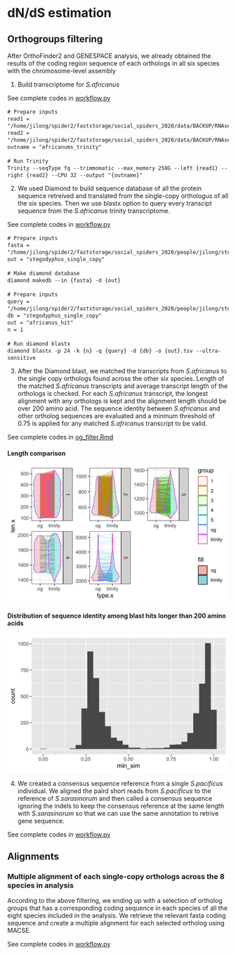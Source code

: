 # dN/dS estimation

## Orthogroups filtering
After OrthoFinder2 and GENESPACE analysis, we already obtained the results of the coding region sequence of each orthologs in all six species with the chromosome-level assembly

1. Build transcriptome for *S.africanus*

See complete codes in [workflow.py](https://github.com/Jilong-Jerome/sociality-in-spiders-dead-end/blob/main/dNdS/AFR/workflow.py) 

```
# Prepare inputs
read1 = "/home/jilong/spider2/faststorage/social_spiders_2020/data/BACKUP/RNAseq_2021/intact_africanus_R1.fq"
read2 = "/home/jilong/spider2/faststorage/social_spiders_2020/data/BACKUP/RNAseq_2021/intact_africanus_R2.fq"
outname = "africanums_trinity"

# Run Trinity
Trinity --seqType fq --trimmomatic --max_memory 250G --left {read1} --right {read2} --CPU 32 --output "{outname}"
```

2. We used Diamond to build sequence database of all the protein sequence retreived and translated from the single-copy orthologus of all the six species. Then we use blastx option to query every transcipt sequence from the *S.africanus* trinity transcriptome.

See complete codes in [workflow.py](https://github.com/Jilong-Jerome/sociality-in-spiders-dead-end/blob/main/dNdS/diamond/workflow.py) 


```
# Prepare inputs
fasta = "/home/jilong/spider2/faststorage/social_spiders_2020/people/jilong/steps/PUB1_GENOME/dnds/single_ortho_sequences/single_copy_pep.fa"
out = "stegodyphus_single_copy"

# Make diamond database
diamond makedb --in {fasta} -d {out}

# Prepare inputs
query = "/home/jilong/spider2/faststorage/social_spiders_2020/people/jilong/steps/trinity/africanus/africanums_trinity.Trinity.fasta"
db = "stegodyphus_single_copy"
out = "africanus_hit"
n = 1

# Run diamond blastx
diamond blastx -p 24 -k {n} -q {query} -d {db} -o {out}.tsv --ultra-sensitive
```

3. After the Diamond blast, we matched the transcripts from *S.africanus* to the single copy orthologs found across the other six species. Length of the matched *S.africanus* transcripts and average transcript length of the orthologs is checked. For each *S.africanus* transcript, the longest alignment with any orthologs is kept and the alignment length should be over 200 amino acid. The sequence identity between *S.africanus* and other ortholog sequences are evaluated and a minmum threshold of 0.75 is applied for any matched *S.africanus* transcript to be valid.

See complete codes in [og_filter.Rmd](https://github.com/Jilong-Jerome/sociality-in-spiders-dead-end/blob/main/dNdS/AFR/og_filter.Rmd)

#### Length comparison
![Length of *S.africanus* transcripts and thier corresponding average length of orthologs in six species with chromosome-level assemblies](https://github.com/Jilong-Jerome/sociality-in-spiders-dead-end/blob/main/dNdS/AFR/afr_og_length_comparison.jpeg)
#### Distribution of sequence identity among blast hits longer than 200 amino acids
![The distribution of sequence identity among blast hits longer than 200 amino acids](https://github.com/Jilong-Jerome/sociality-in-spiders-dead-end/blob/main/dNdS/AFR/Distribution_of_sequence_identity_of_AFR_hits.jpeg)

4. We created a consensus sequence reference from a single *S.pacificus* individual. We aligned the paird short reads from *S.pacificus* to the reference of *S.sarasinorum* and then called a consensus sequence ignoring the indels to keep the consensus reference at the same length with *S.sarasinorum* so that we can use the same annotation to retrive gene sequence.

See complete codes in [workflow.py](https://github.com/Jilong-Jerome/sociality-in-spiders-dead-end/blob/main/dNdS/PAC/workflow.py)

## Alignments

### Multiple alignment of each single-copy orthologs across the 8 species in analysis

 According to the above filtering, we ending up with a selection of ortholog groups that has a corresponding coding sequence in each species of all the eight species included in the analysis. We retrieve the relevant fasta coding sequence and create a multiple alignment for each selected ortholog using MACSE.

See complete codes in [workflow.py](https://github.com/Jilong-Jerome/sociality-in-spiders-dead-end/blob/main/dNdS/8_sp/workflow.py)

